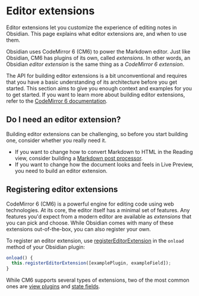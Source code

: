 # Editor extensions

Editor extensions let you customize the experience of editing notes in Obsidian. This page explains what editor extensions are, and when to use them.

Obsidian uses CodeMirror 6 (CM6) to power the Markdown editor. Just like Obsidian, CM6 has plugins of its own, called _extensions_. In other words, an Obsidian _editor extension_ is the same thing as a _CodeMirror 6 extension_.

The API for building editor extensions is a bit unconventional and requires that you have a basic understanding of its architecture before you get started. This section aims to give you enough context and examples for you to get started. If you want to learn more about building editor extensions, refer to the [CodeMirror 6 documentation](https://codemirror.net/docs/).

## Do I need an editor extension?

Building editor extensions can be challenging, so before you start building one, consider whether you really need it.

- If you want to change how to convert Markdown to HTML in the Reading view, consider building a [Markdown post processor](../../guides/markdown-post-processing.md).
- If you want to change how the document looks and feels in Live Preview, you need to build an editor extension.

## Registering editor extensions

CodeMirror 6 (CM6) is a powerful engine for editing code using web technologies. At its core, the editor itself has a minimal set of features. Any features you'd expect from a modern editor are available as _extensions_ that you can pick and choose. While Obsidian comes with many of these extensions out-of-the-box, you can also register your own.

To register an editor extension, use [registerEditorExtension](../../api/classes/Plugin_2.md#registereditorextension) in the `onload` method of your Obsidian plugin:

```ts
onload() {
  this.registerEditorExtension([examplePlugin, exampleField]);
}
```

While CM6 supports several types of extensions, two of the most common ones are [view plugins](view-plugins.md) and [state fields](state-fields.md).

